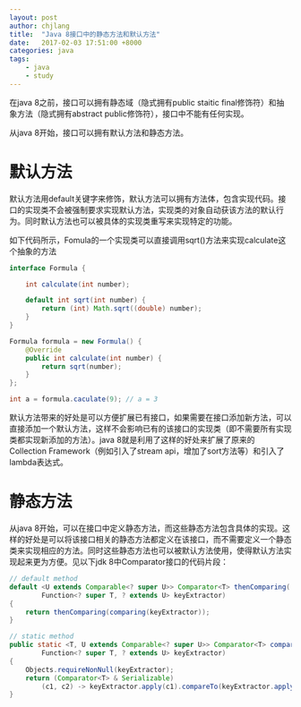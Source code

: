 ```yaml
---
layout: post
author: chjlang
title:  "Java 8接口中的静态方法和默认方法"
date:   2017-02-03 17:51:00 +8000
categories: java
tags:
    - java
    - study
---
```

在java 8之前，接口可以拥有静态域（隐式拥有public staitic final修饰符）和抽象方法（隐式拥有abstract public修饰符），接口中不能有任何实现。

从java 8开始，接口可以拥有默认方法和静态方法。

# 默认方法

默认方法用default关键字来修饰，默认方法可以拥有方法体，包含实现代码。接口的实现类不会被强制要求实现默认方法，实现类的对象自动获该方法的默认行为。同时默认方法也可以被具体的实现类重写来实现特定的功能。

如下代码所示，Fomula的一个实现类可以直接调用sqrt()方法来实现calculate这个抽象的方法

```java
interface Formula {

    int calculate(int number);

    default int sqrt(int number) {
        return (int) Math.sqrt((double) number);
    }
}

Formula formula = new Formula() {
    @Override
    public int calculate(int number) {
        return sqrt(number);
    }
};

int a = formula.caculate(9); // a = 3
```

默认方法带来的好处是可以方便扩展已有接口，如果需要在接口添加新方法，可以直接添加一个默认方法，这样不会影响已有的该接口的实现类（即不需要所有实现类都实现新添加的方法）。java 8就是利用了这样的好处来扩展了原来的Collection Framework（例如引入了stream api，增加了sort方法等）和引入了lambda表达式。

# 静态方法

从java 8开始，可以在接口中定义静态方法，而这些静态方法包含具体的实现。这样的好处是可以将该接口相关的静态方法都定义在该接口，而不需要定义一个静态类来实现相应的方法。同时这些静态方法也可以被默认方法使用，使得默认方法实现起来更为方便。见以下jdk 8中Comparator接口的代码片段：

```java
// default method
default <U extends Comparable<? super U>> Comparator<T> thenComparing(
        Function<? super T, ? extends U> keyExtractor)
{
    return thenComparing(comparing(keyExtractor));
}

// static method
public static <T, U extends Comparable<? super U>> Comparator<T> comparing(
        Function<? super T, ? extends U> keyExtractor)
{
    Objects.requireNonNull(keyExtractor);
    return (Comparator<T> & Serializable)
        (c1, c2) -> keyExtractor.apply(c1).compareTo(keyExtractor.apply(c2));
}
```
